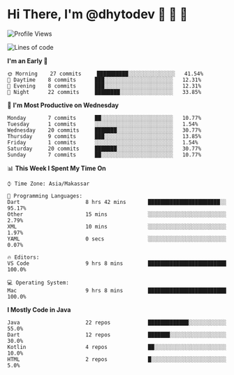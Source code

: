 # Hi There, I'm @dhytodev 👋 👋 👋

<!--
**DhytoDev/dhytodev** is a ✨ _special_ ✨ repository because its `README.md` (this file) appears on your GitHub profile.

Here are some ideas to get you started:

- 🔭 I’m currently working on ...
- 🌱 I’m currently learning ...
- 👯 I’m looking to collaborate on ...
- 🤔 I’m looking for help with ...
- 💬 Ask me about ...
- 📫 How to reach me: ...
- 😄 Pronouns: ...
- ⚡ Fun fact: ...
-->

<!--START_SECTION:waka-->
![Profile Views](http://img.shields.io/badge/Profile%20Views-0-blue)

![Lines of code](https://img.shields.io/badge/From%20Hello%20World%20I%27ve%20Written-265882%20lines%20of%20code-blue)

**I'm an Early 🐤** 

```text
🌞 Morning    27 commits     ██████████░░░░░░░░░░░░░░░   41.54% 
🌆 Daytime    8 commits      ███░░░░░░░░░░░░░░░░░░░░░░   12.31% 
🌃 Evening    8 commits      ███░░░░░░░░░░░░░░░░░░░░░░   12.31% 
🌙 Night      22 commits     ████████░░░░░░░░░░░░░░░░░   33.85%

```
📅 **I'm Most Productive on Wednesday** 

```text
Monday       7 commits      ██░░░░░░░░░░░░░░░░░░░░░░░   10.77% 
Tuesday      1 commits      ░░░░░░░░░░░░░░░░░░░░░░░░░   1.54% 
Wednesday    20 commits     ███████░░░░░░░░░░░░░░░░░░   30.77% 
Thursday     9 commits      ███░░░░░░░░░░░░░░░░░░░░░░   13.85% 
Friday       1 commits      ░░░░░░░░░░░░░░░░░░░░░░░░░   1.54% 
Saturday     20 commits     ███████░░░░░░░░░░░░░░░░░░   30.77% 
Sunday       7 commits      ██░░░░░░░░░░░░░░░░░░░░░░░   10.77%

```


📊 **This Week I Spent My Time On** 

```text
⌚︎ Time Zone: Asia/Makassar

💬 Programming Languages: 
Dart                     8 hrs 42 mins       ███████████████████████░░   95.17% 
Other                    15 mins             ░░░░░░░░░░░░░░░░░░░░░░░░░   2.79% 
XML                      10 mins             ░░░░░░░░░░░░░░░░░░░░░░░░░   1.97% 
YAML                     0 secs              ░░░░░░░░░░░░░░░░░░░░░░░░░   0.07%

🔥 Editors: 
VS Code                  9 hrs 8 mins        █████████████████████████   100.0%

💻 Operating System: 
Mac                      9 hrs 8 mins        █████████████████████████   100.0%

```

**I Mostly Code in Java** 

```text
Java                     22 repos            █████████████░░░░░░░░░░░░   55.0% 
Dart                     12 repos            ███████░░░░░░░░░░░░░░░░░░   30.0% 
Kotlin                   4 repos             ██░░░░░░░░░░░░░░░░░░░░░░░   10.0% 
HTML                     2 repos             █░░░░░░░░░░░░░░░░░░░░░░░░   5.0%

```



<!--END_SECTION:waka-->
